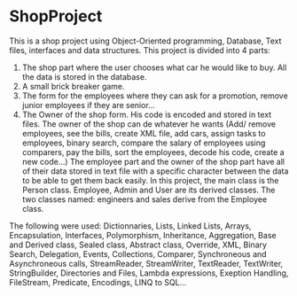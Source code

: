 # ShopProject
This is a shop project using Object-Oriented programming, Database, Text files, interfaces and data structures.
This project is divided into 4 parts:
  1) The shop part where the user chooses what car he would like to buy. All the data is stored in the database.
  2) A small brick breaker game.
  3) The form for the employees where they can ask for a promotion, remove junior employees if they are senior...
  4) The Owner of the shop form. His code is encoded and stored in text files. The owner of the shop can de whatever he wants (Add/ remove employees, see the bills, create XML          file, add cars, assign tasks to employees, binary search, compare the salary of employees using comparers, pay the bills, sort the employees, decode his code, create a new        code...)
The employee part and the owner of the shop part have all of their data stored in text file with a specific character between the data to be able to get them back easily.
In this project, the main class is the Person class. Employee, Admin and User are its derived classes. The two classes named: engineers and sales derive from the Employee class.

The following were used: Dictionnaries, Lists, Linked Lists, Arrays, Encapsulation, Interfaces, Polymorphism, Inheritance, Aggregation, Base and Derived class, Sealed class, Abstract class, Override, XML, Binary Search, Delegation, Events, Collections, Comparer, Synchroneous and Asynchroneous calls, StreamReader, StreamWriter, TextReader, TextWriter, StringBuilder, Directories and Files, Lambda expressions, Exeption Handling, FileStream, Predicate, Encodings, LINQ to SQL...
